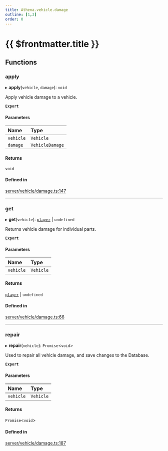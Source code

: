 ```yaml
---
title: Athena.vehicle.damage
outline: [1,3]
order: 0
---
```


# {{ $frontmatter.title }}


## Functions

### apply

▸ **apply**(`vehicle`, `damage`): `void`

Apply vehicle damage to a vehicle.

**`Export`**

#### Parameters

| Name | Type |
| :------ | :------ |
| `vehicle` | `Vehicle` |
| `damage` | `VehicleDamage` |

#### Returns

`void`

#### Defined in

[server/vehicle/damage.ts:147](https://github.com/Stuyk/altv-athena/blob/ae8402672/src/core/server/vehicle/damage.ts#L147)

___

### get

▸ **get**(`vehicle`): [`player`](server_config.md#player) \| `undefined`

Returns vehicle damage for individual parts.

**`Export`**

#### Parameters

| Name | Type |
| :------ | :------ |
| `vehicle` | `Vehicle` |

#### Returns

[`player`](server_config.md#player) \| `undefined`

#### Defined in

[server/vehicle/damage.ts:66](https://github.com/Stuyk/altv-athena/blob/ae8402672/src/core/server/vehicle/damage.ts#L66)

___

### repair

▸ **repair**(`vehicle`): `Promise`<`void`\>

Used to repair all vehicle damage, and save changes to the Database.

**`Export`**

#### Parameters

| Name | Type |
| :------ | :------ |
| `vehicle` | `Vehicle` |

#### Returns

`Promise`<`void`\>

#### Defined in

[server/vehicle/damage.ts:187](https://github.com/Stuyk/altv-athena/blob/ae8402672/src/core/server/vehicle/damage.ts#L187)
